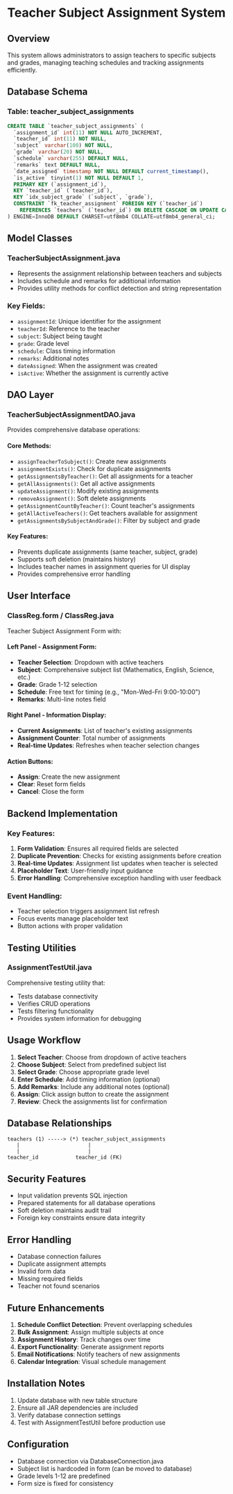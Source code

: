 # Teacher Subject Assignment System

## Overview
This system allows administrators to assign teachers to specific subjects and grades, managing teaching schedules and tracking assignments efficiently.

## Database Schema

### Table: teacher_subject_assignments
```sql
CREATE TABLE `teacher_subject_assignments` (
  `assignment_id` int(11) NOT NULL AUTO_INCREMENT,
  `teacher_id` int(11) NOT NULL,
  `subject` varchar(100) NOT NULL,
  `grade` varchar(20) NOT NULL,
  `schedule` varchar(255) DEFAULT NULL,
  `remarks` text DEFAULT NULL,
  `date_assigned` timestamp NOT NULL DEFAULT current_timestamp(),
  `is_active` tinyint(1) NOT NULL DEFAULT 1,
  PRIMARY KEY (`assignment_id`),
  KEY `teacher_id` (`teacher_id`),
  KEY `idx_subject_grade` (`subject`, `grade`),
  CONSTRAINT `fk_teacher_assignment` FOREIGN KEY (`teacher_id`) 
    REFERENCES `teachers` (`teacher_id`) ON DELETE CASCADE ON UPDATE CASCADE
) ENGINE=InnoDB DEFAULT CHARSET=utf8mb4 COLLATE=utf8mb4_general_ci;
```

## Model Classes

### TeacherSubjectAssignment.java
- Represents the assignment relationship between teachers and subjects
- Includes schedule and remarks for additional information
- Provides utility methods for conflict detection and string representation

### Key Fields:
- `assignmentId`: Unique identifier for the assignment
- `teacherId`: Reference to the teacher
- `subject`: Subject being taught
- `grade`: Grade level
- `schedule`: Class timing information
- `remarks`: Additional notes
- `dateAssigned`: When the assignment was created
- `isActive`: Whether the assignment is currently active

## DAO Layer

### TeacherSubjectAssignmentDAO.java
Provides comprehensive database operations:

#### Core Methods:
- `assignTeacherToSubject()`: Create new assignments
- `assignmentExists()`: Check for duplicate assignments
- `getAssignmentsByTeacher()`: Get all assignments for a teacher
- `getAllAssignments()`: Get all active assignments
- `updateAssignment()`: Modify existing assignments
- `removeAssignment()`: Soft delete assignments
- `getAssignmentCountByTeacher()`: Count teacher's assignments
- `getAllActiveTeachers()`: Get teachers available for assignment
- `getAssignmentsBySubjectAndGrade()`: Filter by subject and grade

#### Key Features:
- Prevents duplicate assignments (same teacher, subject, grade)
- Supports soft deletion (maintains history)
- Includes teacher names in assignment queries for UI display
- Provides comprehensive error handling

## User Interface

### ClassReg.form / ClassReg.java
Teacher Subject Assignment Form with:

#### Left Panel - Assignment Form:
- **Teacher Selection**: Dropdown with active teachers
- **Subject**: Comprehensive subject list (Mathematics, English, Science, etc.)
- **Grade**: Grade 1-12 selection
- **Schedule**: Free text for timing (e.g., "Mon-Wed-Fri 9:00-10:00")
- **Remarks**: Multi-line notes field

#### Right Panel - Information Display:
- **Current Assignments**: List of teacher's existing assignments
- **Assignment Counter**: Total number of assignments
- **Real-time Updates**: Refreshes when teacher selection changes

#### Action Buttons:
- **Assign**: Create the new assignment
- **Clear**: Reset form fields
- **Cancel**: Close the form

## Backend Implementation

### Key Features:
1. **Form Validation**: Ensures all required fields are selected
2. **Duplicate Prevention**: Checks for existing assignments before creation
3. **Real-time Updates**: Assignment list updates when teacher is selected
4. **Placeholder Text**: User-friendly input guidance
5. **Error Handling**: Comprehensive exception handling with user feedback

### Event Handling:
- Teacher selection triggers assignment list refresh
- Focus events manage placeholder text
- Button actions with proper validation

## Testing Utilities

### AssignmentTestUtil.java
Comprehensive testing utility that:
- Tests database connectivity
- Verifies CRUD operations
- Tests filtering functionality
- Provides system information for debugging

## Usage Workflow

1. **Select Teacher**: Choose from dropdown of active teachers
2. **Choose Subject**: Select from predefined subject list
3. **Select Grade**: Choose appropriate grade level
4. **Enter Schedule**: Add timing information (optional)
5. **Add Remarks**: Include any additional notes (optional)
6. **Assign**: Click assign button to create the assignment
7. **Review**: Check the assignments list for confirmation

## Database Relationships

```
teachers (1) -----> (*) teacher_subject_assignments
   |                      |
   |                      |
teacher_id            teacher_id (FK)
```

## Security Features

- Input validation prevents SQL injection
- Prepared statements for all database operations
- Soft deletion maintains audit trail
- Foreign key constraints ensure data integrity

## Error Handling

- Database connection failures
- Duplicate assignment attempts
- Invalid form data
- Missing required fields
- Teacher not found scenarios

## Future Enhancements

1. **Schedule Conflict Detection**: Prevent overlapping schedules
2. **Bulk Assignment**: Assign multiple subjects at once
3. **Assignment History**: Track changes over time
4. **Export Functionality**: Generate assignment reports
5. **Email Notifications**: Notify teachers of new assignments
6. **Calendar Integration**: Visual schedule management

## Installation Notes

1. Update database with new table structure
2. Ensure all JAR dependencies are included
3. Verify database connection settings
4. Test with AssignmentTestUtil before production use

## Configuration

- Database connection via DatabaseConnection.java
- Subject list is hardcoded in form (can be moved to database)
- Grade levels 1-12 are predefined
- Form size is fixed for consistency
